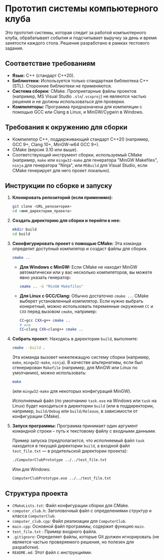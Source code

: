 # Прототип системы компьютерного клуба

Это прототип системы, которая следит за работой компьютерного клуба, обрабатывает события и подсчитывает выручку за день и время занятости каждого стола.
Решение разработано в рамках тестового задания.

## Соответствие требованиям

*   **Язык:** C++ (стандарт C++20).
*   **Библиотеки:** Используется только стандартная библиотека C++ (STL). Сторонние библиотеки не применяются.
*   **Система сборки:** CMake. Проприетарные файлы проектов (например, MS Visual Studio `.sln`/`.vcxproj`) не являются частью решения и не должны использоваться для проверки.
*   **Компиляторы:** Программа предназначена для компиляции с помощью GCC или Clang в Linux, и MinGW/Cygwin в Windows.

## Требования к окружению для сборки

*   Компилятор C++, поддерживающий стандарт C++20 (например, GCC 9+, Clang 10+, MinGW-w64 GCC 9+).
*   CMake (версия 3.10 или выше).
*   Соответствующий инструмент сборки, используемый CMake (например, `make` или `mingw32-make` для генератора "MinGW Makefiles", `ninja` для генератора "Ninja", или `MSBuild` для Visual Studio, если CMake генерирует для него проект локально).

## Инструкции по сборке и запуску

1.  **Клонировать репозиторий (если применимо):**
    ```bash
    git clone <URL_репозитория>
    cd <имя_директории_проекта>
    ```

2.  **Создать директорию для сборки и перейти в нее:**
    ```bash
    mkdir build
    cd build
    ```

3.  **Сконфигурировать проект с помощью CMake:**
    Эта команда определит доступный компилятор и создаст файлы для сборки.
    ```bash
    cmake ..
    ```
    *   **Для Windows с MinGW:** Если CMake не находит MinGW автоматически или у вас несколько компиляторов, вы можете явно указать генератор:
        ```bash
        cmake .. -G "MinGW Makefiles"
        ```
    *   **Для Linux с GCC/Clang:** Обычно достаточно `cmake ..`. CMake выберет установленный компилятор. Если нужно выбрать конкретный, можно использовать переменные окружения `CC` и `CXX` перед вызовом `cmake`, например:
        ```bash
        CC=gcc CXX=g++ cmake ..
        # или
        CC=clang CXX=clang++ cmake ..
        ```

4.  **Собрать проект:**
    Находясь в директории `build`, выполните:
    ```bash
    cmake --build .
    ```
    Эта команда вызовет нижележащую систему сборки (например, `make`, `mingw32-make`, `ninja`).
    В качестве альтернативы, если был сгенерирован `Makefile` (например, для MinGW или Linux по умолчанию), можно использовать:
    ```bash
    make 
    ```
    (или `mingw32-make` для некоторых конфигураций MinGW).

    Исполняемый файл (по умолчанию `task.exe` на Windows или `task` на Linux) будет находиться в директории `build` (или в поддиректории, например, `build/Debug` или `build/Release`, в зависимости от конфигурации CMake).

5.  **Запуск программы:**
    Программа принимает один аргумент командной строки – путь к текстовому файлу с входными данными.

    Пример запуска (предполагается, что исполняемый файл `task` находится в текущей директории `build`, а входной файл `test_file.txt` — в родительской директории проекта):
    ```bash
    ./ComputerClubPrototype ../../test_file.txt
    ```
    Или для Windows:
    ```bash
    ComputerClubPrototype.exe ../../test_file.txt
    ```

## Структура проекта

*   `CMakeLists.txt`: Файл конфигурации сборки для CMake.
*   `computer_club.h`: Заголовочный файл с определениями структур и класса `ComputerClub`.
*   `computer_club.cpp`: Файл реализации для `ComputerClub`.
*   `main.cpp`: Основной файл программы, содержит функцию `main`.
*   `test_file.txt` : Пример входного файла.
*   `.gitignore`: Определяет файлы, которые Git должен игнорировать (не является частью проверяемого решения, но полезен для разработки).
*   `README.md`: Этот файл с инструкциями.